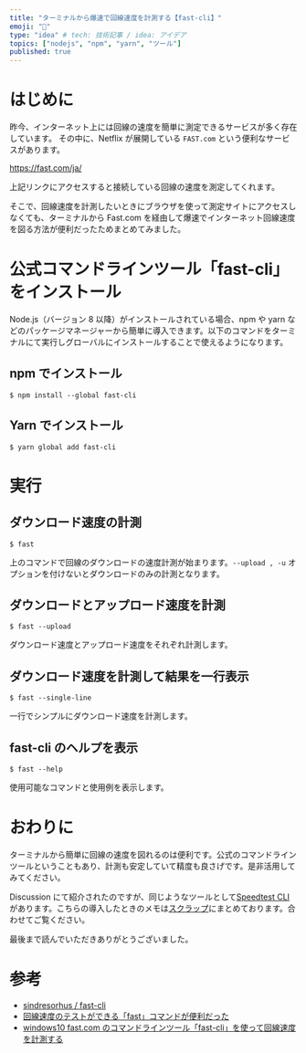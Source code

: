 ```yaml
---
title: "ターミナルから爆速で回線速度を計測する【fast-cli】"
emoji: "🌠"
type: "idea" # tech: 技術記事 / idea: アイデア
topics: ["nodejs", "npm", "yarn", "ツール"]
published: true
---
```


# はじめに

昨今、インターネット上には回線の速度を簡単に測定できるサービスが多く存在しています。
その中に、Netflix が展開している `FAST.com` という便利なサービスがあります。

https://fast.com/ja/

上記リンクにアクセスすると接続している回線の速度を測定してくれます。

そこで、回線速度を計測したいときにブラウザを使って測定サイトにアクセスしなくても、ターミナルから Fast.com を経由して爆速でインターネット回線速度を図る方法が便利だったためまとめてみました。

# 公式コマンドラインツール「fast-cli」をインストール

Node.js（バージョン 8 以降）がインストールされている場合、npm や yarn などのパッケージマネージャーから簡単に導入できます。以下のコマンドをターミナルにて実行しグローバルにインストールすることで使えるようになります。

## npm でインストール

```shell
$ npm install --global fast-cli
```

## Yarn でインストール

```shell
$ yarn global add fast-cli
```

# 実行

## ダウンロード速度の計測

```shell
$ fast
```

上のコマンドで回線のダウンロードの速度計測が始まります。`--upload , -u` オプションを付けないとダウンロードのみの計測となります。

## ダウンロードとアップロード速度を計測

```shell
$ fast --upload
```

ダウンロード速度とアップロード速度をそれぞれ計測します。

## ダウンロード速度を計測して結果を一行表示

```shell
$ fast --single-line
```

一行でシンプルにダウンロード速度を計測します。

## fast-cli のヘルプを表示

```shell
$ fast --help
```

使用可能なコマンドと使用例を表示します。

# おわりに

ターミナルから簡単に回線の速度を図れるのは便利です。公式のコマンドラインツールということもあり、計測も安定していて精度も良さげです。是非活用してみてください。

Discussion にて紹介されたのですが、同じようなツールとして[Speedtest CLI](https://www.speedtest.net/ja/apps/cli)があります。こちらの導入したときのメモは[スクラップ](https://zenn.dev/ryuu/scraps/2d4e2592dbe45d)にまとめております。合わせてご覧ください。

最後まで読んでいただきありがとうございました。

# 参考

- [sindresorhus / fast-cli](https://github.com/sindresorhus/fast-cli)
- [回線速度のテストができる「fast」コマンドが便利だった](https://qiita.com/suin/items/8398f0b07299a3cc194f)
- [windows10 fast.com のコマンドラインツール「fast-cli」を使って回線速度を計測する](https://mebee.info/2020/04/28/post-10023/)